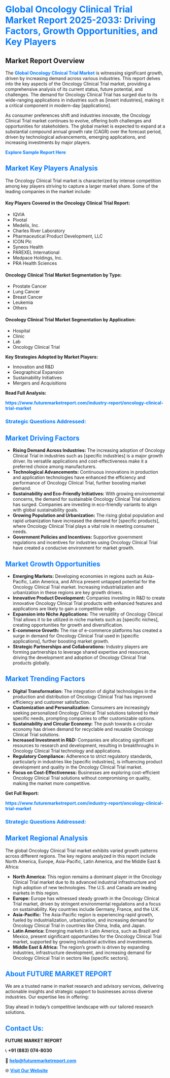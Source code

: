 <h1 style="color: #007BFF;">Global Oncology Clinical Trial Market Report 2025-2033: Driving Factors, Growth Opportunities, and Key Players</h1>

<section id="overview">
<h2>Market Report Overview</h2>
<p>The <a href="https://www.futuremarketreport.com/industry-report/oncology-clinical-trial-market" style="color: #007BFF; text-decoration: none;"><strong>Global Oncology Clinical Trial Market</strong></a> is witnessing significant growth, driven by increasing demand across various industries. This report delves into the key aspects of the Oncology Clinical Trial market, providing a comprehensive analysis of its current status, future potential, and challenges. The demand for Oncology Clinical Trial has surged due to its wide-ranging applications in industries such as [insert industries], making it a critical component in modern-day [applications].</p>
<p>As consumer preferences shift and industries innovate, the Oncology Clinical Trial market continues to evolve, offering both challenges and opportunities for stakeholders. The global market is expected to expand at a substantial compound annual growth rate (CAGR) over the forecast period, driven by technological advancements, emerging applications, and increasing investments by major players.</p>
</section>

<section id="overview">
<p><a href="https://www.futuremarketreport.com/request-sample/reportId=123221" style="color: #007BFF; text-decoration: none;"><strong>Explore Sample Report Here</strong></a></p>
</section>

<section id="key-players">
<h2 style="color: #007BFF;">Market Key Players Analysis</h2>
<p>The Oncology Clinical Trial market is characterized by intense competition among key players striving to capture a larger market share. Some of the leading companies in the market include:</p>
<h4>Key Players Covered in the Oncology Clinical Trial Report:</h4>
<ul><li>IQVIA</li><li>Pivotal</li><li>Medelis, Inc.</li><li>Charles River Laboratory</li><li>Pharmaceutical Product Development, LLC</li><li>ICON Plc</li><li>Syneos Health</li><li>PAREXEL International</li><li>Medpace Holdings, Inc.</li><li>PRA Health Sciences</li></ul>
<h4>Oncology Clinical Trial Market Segmentation by Type:</h4>
<ul><li>Prostate Cancer</li><li>Lung Cancer</li><li>Breast Cancer</li><li>Leukemia</li><li>Others</li></ul>

<h4>Oncology Clinical Trial Market Segmentation by Application:</h4>
<ul><li>Hospital</li><li>Clinic</li><li>Lab</li><li>Oncology Clinical Trial</li></ul>
<p><strong>Key Strategies Adopted by Market Players:</strong></p>
<ul>
<li>Innovation and R&D</li>
<li>Geographical Expansion</li>
<li>Sustainability Initiatives</li>
<li>Mergers and Acquisitions</li>
</ul>
</section>

<section>
<p><strong>Read Full Analysis: </strong></p><a href="https://www.futuremarketreport.com/industry-report/oncology-clinical-trial-market" style="color: #007BFF; text-decoration: none;"><strong>https://www.futuremarketreport.com/industry-report/oncology-clinical-trial-market</strong></a>
<h3 style="color: #007BFF;">Strategic Questions Addressed:</h3>
</section>

<section id="driving-factors">
<h2 style="color: #007BFF;">Market Driving Factors</h2>
<ul>
<li><strong>Rising Demand Across Industries:</strong> The increasing adoption of Oncology Clinical Trial in industries such as [specific industries] is a major growth driver. Its versatile applications and cost-effectiveness make it a preferred choice among manufacturers.</li>
<li><strong>Technological Advancements:</strong> Continuous innovations in production and application technologies have enhanced the efficiency and performance of Oncology Clinical Trial, further boosting market demand.</li>
<li><strong>Sustainability and Eco-Friendly Initiatives:</strong> With growing environmental concerns, the demand for sustainable Oncology Clinical Trial solutions has surged. Companies are investing in eco-friendly variants to align with global sustainability goals.</li>
<li><strong>Growing Population and Urbanization:</strong> The rising global population and rapid urbanization have increased the demand for [specific products], where Oncology Clinical Trial plays a vital role in meeting consumer needs.</li>
<li><strong>Government Policies and Incentives:</strong> Supportive government regulations and incentives for industries using Oncology Clinical Trial have created a conducive environment for market growth.</li>
</ul>
</section>

<section id="growth-opportunities">
<h2 style="color: #007BFF;">Market Growth Opportunities</h2>
<ul>
<li><strong>Emerging Markets:</strong> Developing economies in regions such as Asia-Pacific, Latin America, and Africa present untapped potential for the Oncology Clinical Trial market. Increasing industrialization and urbanization in these regions are key growth drivers.</li>
<li><strong>Innovative Product Development:</strong> Companies investing in R&D to create innovative Oncology Clinical Trial products with enhanced features and applications are likely to gain a competitive edge.</li>
<li><strong>Expansion into Niche Applications:</strong> The versatility of Oncology Clinical Trial allows it to be utilized in niche markets such as [specific niches], creating opportunities for growth and diversification.</li>
<li><strong>E-commerce Growth:</strong> The rise of e-commerce platforms has created a surge in demand for Oncology Clinical Trial used in [specific applications], further boosting market growth.</li>
<li><strong>Strategic Partnerships and Collaborations:</strong> Industry players are forming partnerships to leverage shared expertise and resources, driving the development and adoption of Oncology Clinical Trial products globally.</li>
</ul>
</section>

<section id="trending-factors">
<h2 style="color: #007BFF;">Market Trending Factors</h2>
<ul>
<li><strong>Digital Transformation:</strong> The integration of digital technologies in the production and distribution of Oncology Clinical Trial has improved efficiency and customer satisfaction.</li>
<li><strong>Customization and Personalization:</strong> Consumers are increasingly seeking personalized Oncology Clinical Trial solutions tailored to their specific needs, prompting companies to offer customizable options.</li>
<li><strong>Sustainability and Circular Economy:</strong> The push towards a circular economy has driven demand for recyclable and reusable Oncology Clinical Trial solutions.</li>
<li><strong>Increased Investment in R&D:</strong> Companies are allocating significant resources to research and development, resulting in breakthroughs in Oncology Clinical Trial technology and applications.</li>
<li><strong>Regulatory Compliance:</strong> Adherence to strict regulatory standards, particularly in industries like [specific industries], is influencing product development and quality in the Oncology Clinical Trial market.</li>
<li><strong>Focus on Cost-Effectiveness:</strong> Businesses are exploring cost-efficient Oncology Clinical Trial solutions without compromising on quality, making the market more competitive.</li>
</ul>
</section>

<section>
<p><strong>Get Full Report: </strong></p><a href="https://www.futuremarketreport.com/industry-report/oncology-clinical-trial-market" style="color: #007BFF; text-decoration: none;"><strong>https://www.futuremarketreport.com/industry-report/oncology-clinical-trial-market</strong></a>
<h3 style="color: #007BFF;">Strategic Questions Addressed:</h3>
</section>


<section id="regional-analysis">
<h2 style="color: #007BFF;">Market Regional Analysis</h2>
<p>The global Oncology Clinical Trial market exhibits varied growth patterns across different regions. The key regions analyzed in this report include North America, Europe, Asia-Pacific, Latin America, and the Middle East & Africa:</p>
<ul>
<li><strong>North America:</strong> This region remains a dominant player in the Oncology Clinical Trial market due to its advanced industrial infrastructure and high adoption of new technologies. The U.S. and Canada are leading markets in this region.</li>
<li><strong>Europe:</strong> Europe has witnessed steady growth in the Oncology Clinical Trial market, driven by stringent environmental regulations and a focus on sustainability. Key countries include Germany, France, and the U.K.</li>
<li><strong>Asia-Pacific:</strong> The Asia-Pacific region is experiencing rapid growth, fueled by industrialization, urbanization, and increasing demand for Oncology Clinical Trial in countries like China, India, and Japan.</li>
<li><strong>Latin America:</strong> Emerging markets in Latin America, such as Brazil and Mexico, present significant opportunities for the Oncology Clinical Trial market, supported by growing industrial activities and investments.</li>
<li><strong>Middle East & Africa:</strong> The region’s growth is driven by expanding industries, infrastructure development, and increasing demand for Oncology Clinical Trial in sectors like [specific sectors].</li>
</ul>
</section>

<footer>
<h2 style="color: #007BFF;">About FUTURE MARKET REPORT</h2>
<p>We are a trusted name in market research and advisory services, delivering actionable insights and strategic support to businesses across diverse industries. Our expertise lies in offering:</p>

<p>Stay ahead in today’s competitive landscape with our tailored research solutions.</p>

<h2 style="color: #007BFF;">Contact Us:</h2>
<p><strong>FUTURE MARKET REPORT</strong></p>
<p>📞 <strong>+91 (883) 074-8030</strong></p>
<p>📧 <strong><a href="mailto:help@futuremarketreport.com" style="color: #007BFF;">help@futuremarketreport.com</a></strong></p>
<p>🌐 <strong><a href="https://www.futuremarketreport.com/" style="color: #007BFF;">Visit Our Website</a></strong></p>
</footer>